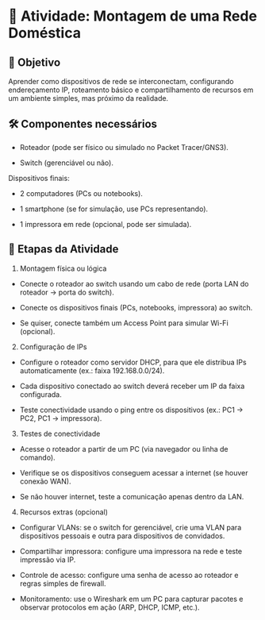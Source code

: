 # 🔹 Atividade: Montagem de uma Rede Doméstica

## 🎯 Objetivo

Aprender como dispositivos de rede se interconectam, configurando endereçamento IP, roteamento básico e compartilhamento de recursos em um ambiente simples, mas próximo da realidade.

## 🛠️ Componentes necessários

- Roteador (pode ser físico ou simulado no Packet Tracer/GNS3).

- Switch (gerenciável ou não).

Dispositivos finais:

- 2 computadores (PCs ou notebooks).

- 1 smartphone (se for simulação, use PCs representando).

- 1 impressora em rede (opcional, pode ser simulada).

## 📌 Etapas da Atividade

1. Montagem física ou lógica

- Conecte o roteador ao switch usando um cabo de rede (porta LAN do roteador → porta do switch).

- Conecte os dispositivos finais (PCs, notebooks, impressora) ao switch.

- Se quiser, conecte também um Access Point para simular Wi-Fi (opcional).

2. Configuração de IPs

- Configure o roteador como servidor DHCP, para que ele distribua IPs automaticamente (ex.: faixa 192.168.0.0/24).

- Cada dispositivo conectado ao switch deverá receber um IP da faixa configurada.

- Teste conectividade usando o ping entre os dispositivos (ex.: PC1 → PC2, PC1 → impressora).

3. Testes de conectividade

- Acesse o roteador a partir de um PC (via navegador ou linha de comando).

- Verifique se os dispositivos conseguem acessar a internet (se houver conexão WAN).

- Se não houver internet, teste a comunicação apenas dentro da LAN.

4. Recursos extras (opcional)

- Configurar VLANs: se o switch for gerenciável, crie uma VLAN para dispositivos pessoais e outra para dispositivos de convidados.

- Compartilhar impressora: configure uma impressora na rede e teste impressão via IP.

- Controle de acesso: configure uma senha de acesso ao roteador e regras simples de firewall.

- Monitoramento: use o Wireshark em um PC para capturar pacotes e observar protocolos em ação (ARP, DHCP, ICMP, etc.).